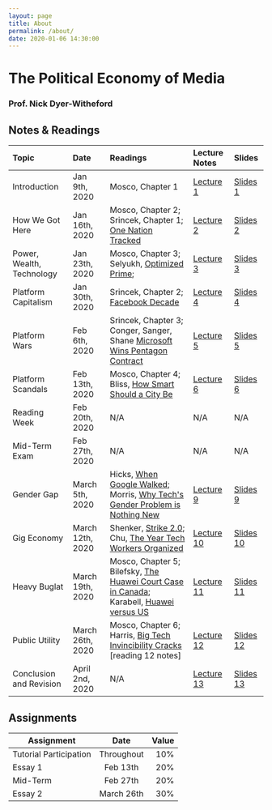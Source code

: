 ```yaml
---
layout: page
title: About
permalink: /about/
date: 2020-01-06 14:30:00
---
```


# The Political Economy of Media
### Prof. Nick Dyer-Witheford

## Notes & Readings

|   Topic                     |        Date       |                               Readings                                                            |   Lecture Notes  |   Slides   |
|:----------------------------|:------------------|:--------------------------------------------------------------------------------------------------|:-----------------|:-----------|
|   Introduction              | Jan 9th, 2020     |Mosco, Chapter 1                                                                                   | [Lecture 1]      | [Slides 1] |
|   How We Got Here           | Jan 16th, 2020    |Mosco, Chapter 2; Srincek, Chapter 1; [One Nation Tracked][1]                                      | [Lecture 2]      | [Slides 2] |
|   Power, Wealth, Technology | Jan 23th, 2020    |Mosco, Chapter 3; Selyukh, [Optimized Prime][2];                                                   | [Lecture 3]      | [Slides 3] |
|   Platform Capitalism       | Jan 30th, 2020    |Srincek, Chapter 2; [Facebook Decade][3]                                                           | [Lecture 4]      | [Slides 4] |
|   Platform Wars             | Feb 6th, 2020     |Srincek, Chapter 3; Conger, Sanger, Shane [Microsoft Wins Pentagon Contract][4]                    | [Lecture 5]      | [Slides 5] |
|   Platform Scandals         | Feb 13th, 2020    |Mosco, Chapter 4; Bliss, [How Smart Should a City Be][5]                                           | [Lecture 6]      | [Slides 6] |
|   Reading Week              | Feb 20th, 2020    |N/A                                                                                                | N/A              | N/A        |
|   Mid-Term Exam             | Feb 27th, 2020    |N/A                                                                                                | N/A              | N/A        |
|   Gender Gap                | March 5th, 2020   |Hicks, [When Google Walked][6]; Morris, [Why Tech's Gender Problem is Nothing New][7]              | [Lecture 9]      | [Slides 9] |
|   Gig Economy               | March 12th, 2020  |Shenker, [Strike 2.0][8]; Chu, [The Year Tech Workers Organized][9]                                | [Lecture 10]     | [Slides 10]|
|   Heavy Buglat              | March 19th, 2020  |Mosco, Chapter 5; Bilefsky, [The Huawei Court Case in Canada][10]; Karabell, [Huawei versus US][11]| [Lecture 11]     | [Slides 11]|
|   Public Utility            | March 26th, 2020  |Mosco, Chapter 6; Harris, [Big Tech Invincibility Cracks][12] [reading 12 notes]                   | [Lecture 12]     | [Slides 12]|
|   Conclusion and Revision   | April 2nd, 2020   | N/A                                                                                               | [Lecture 13]     | [Slides 13]|

## Assignments

|   Assignment              |   Date  |     Value     |
| ------------------------- |:-------------:| -------:|
|   Tutorial Participation  |   Throughout  |   10%   |
|   Essay 1                 |   Feb 13th    |   20%   |
|   Mid-Term                |   Feb 27th    |   20%   |
|   Essay 2                 |   March 26th  |   30%   |


[Lecture 1]: lecture/0
[Lecture 2]: lecture/404
[Lecture 3]: lecture/404
[Lecture 4]: lecture/404
[Lecture 5]: lecture/404
[Lecture 6]: lecture/404
[Lecture 9]: lecture/404
[Lecture 10]: lecture/404
[Lecture 11]: lecture/404
[Lecture 12]: lecture/404
[Lecture 13]: lecture/404

[Slides 1]: lecture/404
[Slides 2]: /attachments/slides/2020-01-16.pdf
[Slides 3]: lecture/404
[Slides 4]: lecture/404
[Slides 5]: lecture/404
[Slides 6]: lecture/404
[Slides 9]: lecture/404
[Slides 10]: lecture/404
[Slides 11]: lecture/404
[Slides 12]: lecture/404
[Slides 13]: lecture/404

[1]: https://www.nytimes.com/interactive/2019/12/19/opinion/location-tracking-cell-phone.html
[2]: https://www.npr.org/2018/11/21/660168325/optimized-prime-how-ai-and-anticipation-power-amazons-1-hour-deliveries
[3]: https://arstechnica.com/tech-policy/2019/12/why-the-2010s-were-the-facebook-decade/
[4]: platformwars.pdf
[5]: https://www.citylab.com/design/2018/09/how-smart-should-a-city-be-toronto-is-finding-out/569116/
[6]: https://nymag.com/intelligencer/2019/02/can-the-google-walkout-bring-about-change-at-tech-companies.html
[7]: https://www.theguardian.com/technology/2018/oct/11/tech-gender-problem-amazon-facebook-bias-women
[8]: https://www.theguardian.com/books/2019/aug/31/the-new-resistance-how-gig-economy-workers-are-fighting-back
[9]: https://mashable.com/article/tech-workers-protest-2019/
[10]: attachments/readings/bugsplat.pdf
[11]: attachments/readings/bugsplat2.pdf
[12]: https://www.theguardian.com/commentisfree/2019/oct/21/facebook-google-apple-amazon-big-tech-women